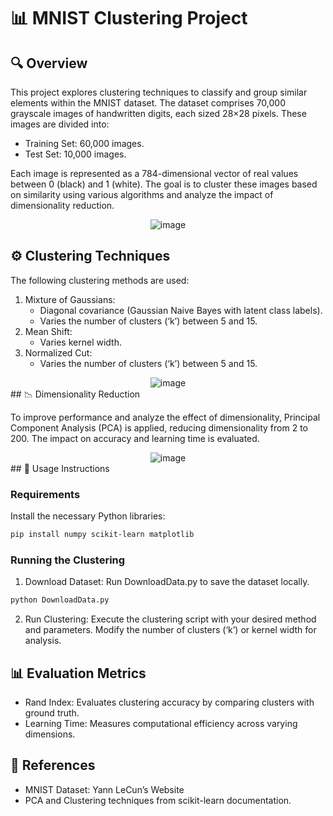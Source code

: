 # 📊 MNIST Clustering Project

## 🔍 Overview

This project explores clustering techniques to classify and group similar elements within the MNIST dataset. The dataset comprises 70,000 grayscale images of handwritten digits, each sized 28×28 pixels. These images are divided into:
- Training Set: 60,000 images.
- Test Set: 10,000 images.

Each image is represented as a 784-dimensional vector of real values between 0 (black) and 1 (white). The goal is to cluster these images based on similarity using various algorithms and analyze the impact of dimensionality reduction.
<div style="text-align: center;">
    <img src="https://github.com/user-attachments/assets/4b470221-6aee-439e-ac17-16eb093d02e5" alt="image">
</div>


## ⚙️ Clustering Techniques

The following clustering methods are used:

1. Mixture of Gaussians:
    - Diagonal covariance (Gaussian Naive Bayes with latent class labels).
    - Varies the number of clusters (‘k’) between 5 and 15.
2. Mean Shift:
    - Varies kernel width.
3. Normalized Cut:
    - Varies the number of clusters (‘k’) between 5 and 15.
  
<div style="text-align: center;">
    <img src="https://github.com/user-attachments/assets/6ec1535b-d889-4dcc-a905-02e8e8f66926" alt="image">
</div>
## 📉 Dimensionality Reduction

To improve performance and analyze the effect of dimensionality, Principal Component Analysis (PCA) is applied, reducing dimensionality from 2 to 200. The impact on accuracy and learning time is evaluated.

<div style="text-align: center;">
    <img src="https://github.com/user-attachments/assets/d11dde8d-5165-45db-825d-a9a34f399360" alt="image">
</div>
## 🚀 Usage Instructions

### Requirements

Install the necessary Python libraries:
```bash
pip install numpy scikit-learn matplotlib
```

### Running the Clustering

1. Download Dataset:
Run DownloadData.py to save the dataset locally.
```bash
python DownloadData.py
```
2. Run Clustering:
Execute the clustering script with your desired method and parameters. Modify the number of clusters (‘k’) or kernel width for analysis.


## 📊 Evaluation Metrics

- Rand Index: Evaluates clustering accuracy by comparing clusters with ground truth.
- Learning Time: Measures computational efficiency across varying dimensions.


## 📂 References

- MNIST Dataset: Yann LeCun’s Website
- PCA and Clustering techniques from scikit-learn documentation.

